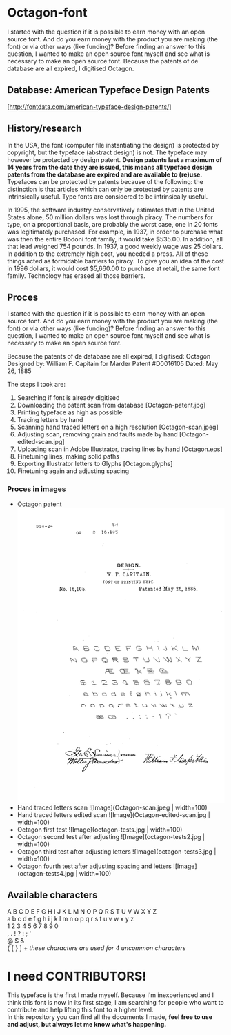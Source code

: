# Octagon-font
I started with the question if it is possible to earn money with an open source font. And do you earn money with the product you are making (the font) or via other ways (like funding)? Before finding an answer to this question, I wanted to make an open source font myself and see what is necessary to make an open source font. Because the patents of de database are all expired, I digitised Octagon.

## Database: American Typeface Design Patents
[http://fontdata.com/american-typeface-design-patents/]

## History/research
In the USA, the font (computer file instantiating the design) is protected by copyright, but the typeface (abstract design) is not. The typeface may however be protected by design patent. <b> Design patents last a maximum of 14 years from the date they are issued, this means all typeface design patents from the database are expired and are available to (re)use.</b>
Typefaces can be protected by patents because of the following: the distinction is that articles which can only be protected by patents are intrinsically useful. Type fonts are considered to be intrinsically useful. 

In 1995, the software industry conservatively estimates that in the United States alone, 50 million dollars was lost through piracy. The numbers for type, on a proportional basis, are probably the worst case, one in 20 fonts was legitimately purchased. For example, in 1937, in order to purchase what was then the entire Bodoni font family, it would take $535.00. In addition, all that lead weighed 754 pounds. In 1937, a good weekly wage was 25 dollars. In addition to the extremely high cost, you needed a press. All of these things acted as formidable barriers to piracy. To give you an idea of the cost in 1996 dollars, it would cost $5,660.00 to purchase at retail, the same font family. Technology has erased all those barriers. 

## Proces

I started with the question if it is possible to earn money with an open source font. And do you earn money with the product you are making (the font) or via other ways (like funding)?
Before finding an answer to this question, I wanted to make an open source font myself and see what is necessary to make an open source font.

Because the patents of de database are all expired, I digitised:
Octagon 
Designed by: William F. Capitain for Marder
Patent #D0016105
Dated: May 26, 1885 

The steps I took are: 
1. Searching if font is already digitised 
2. Downloading the patent scan from database [Octagon-patent.jpg]
3. Printing typeface as high as possible 
4. Tracing letters by hand 
5. Scanning hand traced letters on a high resolution [Octagon-scan.jpeg]
6. Adjusting scan, removing grain and faults made by hand [Octagon-edited-scan.jpg]
7. Uploading scan in Adobe Illustrator, tracing lines by hand [Octagon.eps]
8. Finetuning lines, making solid paths 
9. Exporting Illustrator letters to Glyphs [Octagon.glyphs] 
10. Finetuning again and adjusting spacing 

### Proces in images

+ Octagon patent
![Image](Octagon-patent.jpg)<br>
+ Hand traced letters scan 
![Image](Octagon-scan.jpeg | width=100)<br>
+ Hand traced letters edited scan 
![Image](Octagon-edited-scan.jpg | width=100)<br>
+ Octagon first test
![Image](octagon-tests.jpg | width=100)<br>
+ Octagon second test after adjusting
![Image](octagon-tests2.jpg | width=100)<br>
+ Octagon third test after adjusting letters
![Image](octagon-tests3.jpg | width=100)<br>
+ Octagon fourth test after adjusting spacing and letters
![Image](octagon-tests4.jpg | width=100)<br>

## Available characters
A B C D E F G H I J K L M N O P Q R S T U V W X Y Z <br>
a b c d e f g h i j k l m n o p q r s t u v w x y z <br>
1 2 3 4 5 6 7 8 9 0<br>
, . ! ? : ; ' <br>
@ $ & <br>
{ [ } ] + <i>these characters are used for 4 uncommon characters </i>

# I need CONTRIBUTORS! 

This typeface is the first I made myself. Because I'm inexperienced and I think this font is now in its first stage, I am searching for people who want to contribute and help lifting this font to a higher level.
<br>
In this repository you can find all the documents I made, <b>feel free to use and adjust, but always let me know what's happening. </b>
